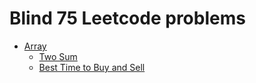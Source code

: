 # Blind 75 Leetcode problems
* [Array](problems.md#array)
  + [Two Sum](problems.md#two-sum)
  + [Best Time to Buy and Sell](problems.md#best-time-to-buy-and-sell-stock)


